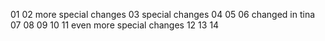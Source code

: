 01
02
more special changes
03
special changes
04
05
06
changed in tina
07
08
09
10
11
even more special changes
12
13
14

